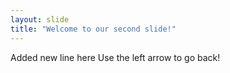 ```yaml
---
layout: slide
title: "Welcome to our second slide!"
---
```

Added new line here
Use the left arrow to go back!

